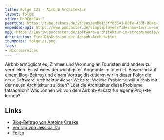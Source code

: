 ```yaml
---
title: Folge 121 - Airbnb-Architektur 
layout: folge
video: Dh9CgeC4xiI
peertube: https://tube.tchncs.de/videos/embed/3ff03541-08fe-453f-88ac-1e46bc305eb0
embedded-mp3: https://www.podcaster.de/simpleplayer/?id=show~1evriw~software-architektur-im-stream~pod-26c3565e6fdae216e1fbcb7397&v=1654260044
mp3: https://1evriw.podcaster.de/software-architektur-im-stream/media/Airbnb_Architektur.mp3
description: Eine Diskussion der Airbnb-Architektur
thumbnail: folge121.png
tags:
- Microservices
---
```


Airbnb ermöglicht es, Zimmer und Wohnung an Touristen und andere zu
vermieten. Es ist eines der wichtigsten Angebote im
Internet. Basierend auf einem Blog-Beitrag und einem Vortrag
diskutieren wir in dieser Folge die neue Software-Architektur dieser
Website: Welche Probleme will Airbnb mit der neuen Architektur zu
lösen? Löst die Architektur diese Probleme tatsächlich?  Was können
wir von dem Airbnb-Ansatz für eigene Projekte lernen?

## Links

- [Blog-Beitrag von Antoine Craske](https://medium.com/qe-unit/airbnbs-microservices-architecture-journey-to-quality-engineering-d5a490e6ba4f)
- [Vortrag von Jessica Tai](https://www.infoq.com/presentations/airbnb-culture-soa/)
- [Folien](/sketchnotes/folge121-ppt.pdf)
